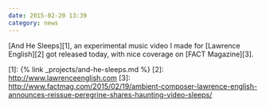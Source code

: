 ```yaml
---
date: 2015-02-20 13:39
category: news
---
```


[And He Sleeps][1], an experimental music video I made for [Lawrence English][2]
got released today, with nice coverage on [FACT Magazine][3].

[1]: {% link _projects/and-he-sleeps.md %}
[2]: http://www.lawrenceenglish.com
[3]: http://www.factmag.com/2015/02/19/ambient-composer-lawrence-english-announces-reissue-peregrine-shares-haunting-video-sleeps/
